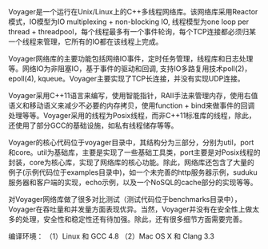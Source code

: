 Voyager是一个运行在Unix/Linux上的C++多线程网络库。该网络库采用Reactor模式，IO模型为IO multiplexing + non-blocking IO, 线程模型为one loop per thread + threadpool，每个线程最多有一个事件轮询，每个TCP连接都必须归某一个线程来管理，它所有的IO都在该线程上完成。

Voyager网络库的主要功能包括网络IO事件，定时任务管理，线程库和日志处理等。网络IO为非阻塞IO，基于事件的驱动和回调, 支持IO多路复用技术poll(2)，epoll(4), kqueue。Voyager主要实现了TCP长连接，并没有实现UDP连接。

Voyager采用C++11语言来编写，使用智能指针，RAII手法来管理内存，使用右值语义和移动语义来减少不必要的内存拷贝，使用function + bind来做事件的回调处理等等。Voyager采用的线程为Posix线程，而非C++11标准库的线程，除此，还使用了部分GCC的基础设施，如私有线程储存等等。

Voyager的核心代码位于voyager目录中，其结构分为三部分，分别为util，port和core。util为基础库，主要是实现了一些基础工具类，port主要是对Posix线程的封装，core为核心库，实现了网络库的核心功能。除此，网络库还包含了大量的例子(示例代码位于examples目录中)，如一个未完善的http服务器示例，suduku服务器和客户端的实现，echo示例，以及一个NoSQL的cache部分的实现等等。

对Voyager网络库做了很多对比测试（测试代码位于benchmarks目录中），Voyager在吞吐量和并发量方面表现优异。当然，Voyager并没有在安全性上做太多的处理，安全性和稳定性还有待加强。除此，还有很多细节方面需要完善。

编译环境：
（1）Linux 和 GCC 4.8
（2）Mac OS X 和 Clang 3.3
